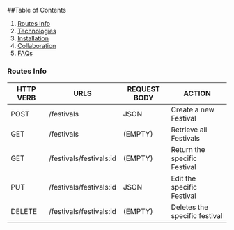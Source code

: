 ##Table of Contents

1. [Routes Info ](#routes-info)
2. [Technologies](#technologies)
3. [Installation](#installation)
4. [Collaboration](#collaboration)
5. [FAQs](#faqs)


### Routes Info

| HTTP VERB  |  URLS | REQUEST BODY | ACTION |
| ---------- | ---------- | ---------- | ----------| 
| POST | /festivals | JSON |Create a new Festival|
| GET|  /festivals   |(EMPTY)| Retrieve all Festivals|
| GET| /festivals/festivals:id |(EMPTY)|Return the specific Festival|
| PUT| /festivals/festivals:id|JSON|Edit the specific Festival|
| DELETE|/festivals/festivals:id|(EMPTY)|Deletes the specific festival|


